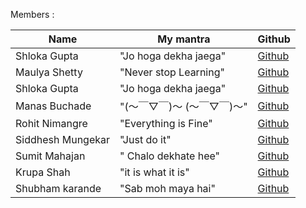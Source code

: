 Members :


| Name                 | My mantra                                                   | Github                                                             |
|---------------------------|----------------------------------------------------------------------|-------------------------------------------------------------------------|  
| Shloka Gupta     | "Jo hoga dekha jaega"                                 | [Github](https://github.com/chicken-biryani)|
| Maulya Shetty    | "Never stop Learning"                                 | [Github](https://github.com/maulya230)       |
| Shloka Gupta     | "Jo hoga dekha jaega"                                 | [Github](https://github.com/chicken-biryani)        |
| Manas Buchade    | "(～￣▽￣)～ (～￣▽￣)～"                                    | [Github](https://github.com/manasb15)               |
| Rohit Nimangre   | "Everything is Fine"                                        | [Github](https://github.com/rohit465)               |
| Siddhesh Mungekar| "Just do it"                                                | [Github](https://github.com/MSid01)                 |
|Sumit Mahajan     |" Chalo dekhate hee"                                         |[Github](https://github.com/sumitmahajan2001)       |
| Krupa Shah       | "it is what it is"                                          | [Github](https://github.com/krupas23)               |
| Shubham karande  | "Sab moh maya hai"                                          | [Github](https://github.com/shubhamkarande13)       |
